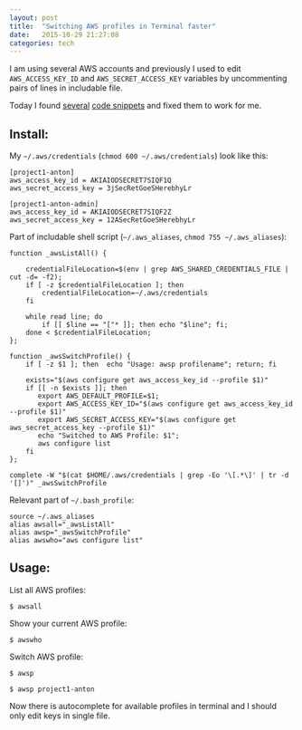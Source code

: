 ```yaml
---
layout: post
title:  "Switching AWS profiles in Terminal faster"
date:   2015-10-29 21:27:08
categories: tech
---
```


I am using several AWS accounts and previously I used to edit `AWS_ACCESS_KEY_ID` and `AWS_SECRET_ACCESS_KEY` variables by uncommenting pairs of lines in includable file.

Today I found [several] [code snippets] and fixed them to work for me.

Install:
--------
My `~/.aws/credentials` (`chmod 600 ~/.aws/credentials`) look like this:

    [project1-anton]
    aws_access_key_id = AKIAIODSECRET7SIQF1Q
    aws_secret_access_key = 3jSecRetGoeSHerebhyLr

    [project1-anton-admin]
    aws_access_key_id = AKIAIODSECRET7SIQF2Z
    aws_secret_access_key = 12ASecRetGoeSHerebhyLr

Part of includable shell script (`~/.aws_aliases`, `chmod 755 ~/.aws_aliases`):

    function _awsListAll() {
 
        credentialFileLocation=$(env | grep AWS_SHARED_CREDENTIALS_FILE | cut -d= -f2);
        if [ -z $credentialFileLocation ]; then
            credentialFileLocation=~/.aws/credentials
        fi
 
        while read line; do
            if [[ $line == "["* ]]; then echo "$line"; fi;
        done < $credentialFileLocation;
    };

    function _awsSwitchProfile() {
        if [ -z $1 ]; then  echo "Usage: awsp profilename"; return; fi
    
        exists="$(aws configure get aws_access_key_id --profile $1)"
        if [[ -n $exists ]]; then
           export AWS_DEFAULT_PROFILE=$1;
           export AWS_ACCESS_KEY_ID="$(aws configure get aws_access_key_id --profile $1)"
           export AWS_SECRET_ACCESS_KEY="$(aws configure get aws_secret_access_key --profile $1)"
           echo "Switched to AWS Profile: $1";
           aws configure list
        fi
    };

    complete -W "$(cat $HOME/.aws/credentials | grep -Eo '\[.*\]' | tr -d '[]')" _awsSwitchProfile

Relevant part of `~/.bash_profile`:

    source ~/.aws_aliases
    alias awsall="_awsListAll"
    alias awsp="_awsSwitchProfile"
    alias awswho="aws configure list"

Usage:
-----
List all AWS profiles:
```
$ awsall
```

Show your current AWS profile:
```
$ awswho
```

Switch AWS profile:
```
$ awsp
```
```
$ awsp project1-anton
```

Now there is autocomplete for available profiles in terminal and I should only edit keys in single file.

[several]:                        https://github.com/antonosmond/bash_profile/blob/master/.bash_profile
[code snippets]:                  http://www.jayway.com/2015/09/25/aws-cli-profile-management-made-easy/
